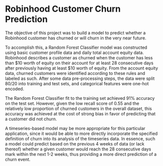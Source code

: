 # Robinhood Customer Churn Prediction
 The objective of this project was to build a model to predict whether a Robinhood customer has churned or will churn in the very near future.
 
 To accomplish this, a Random Forest Classifier model was constructed using basic customer profile data and daily total account equity data.
 Robinhood describes a customer as churned when the customer has less than $10 worth of equity on their account for at least 28 consecutive days after previously having at least $10 worth of equity.
 From the account equity data, churned customers were identified according to these rules and labeled as such.
 After some data pre-processing steps, the data were split 80/20 into training and test sets, and categorical features were one-hot encoded.
 
 The Random Forest Classifier fit to the training set achieved 91% accuracy on the test set.
 However, given the low recall score of 0.55 and the relatively low proportion of churned customers in the overall dataset, this accuracy was achieved at the cost of strong bias in favor of predicting that a customer did not churn.
 
 A timeseries-based model may be more appropriate for this particular application, since it would be able to more directly incorporate the specified definition of churn into its analysis of the timeseries data.
 In essence, such a model could predict based on the previous 4 weeks of data (or lack thereof) whether a given customer would reach the 28 consecutive days mark within the next 1-2 weeks, thus providing a more direct prediction of a churn event.
